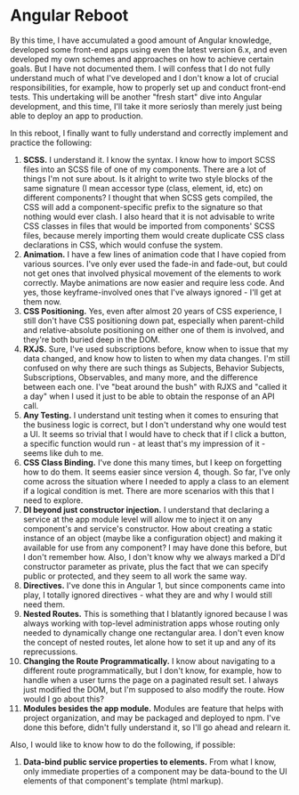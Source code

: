 # Angular Reboot

By this time, I have accumulated a good amount of Angular knowledge, developed some front-end apps using even the latest version 6.x,
and even developed my own schemes and approaches on how to achieve certain goals. But I have not documented them. I will confess that I 
do not fully understand much of what I've developed and I don't know a lot of crucial responsibilities, for example, how to properly 
set up and conduct front-end tests. This undertaking will be another "fresh start" dive into Angular development, and this time, I'll 
take it more seriosly than merely just being able to deploy an app to production.

In this reboot, I finally want to fully understand and correctly implement and practice the following:

1. **SCSS.** I understand it. I know the syntax. I know how to import SCSS files into an SCSS file of one of my components. There are a
lot of things I'm not sure about. Is it alright to write two style blocks of the same signature (I mean accessor type (class, element,
id, etc) on different components? I thought that when SCSS gets compiled, the CSS will add a component-specific prefix to the signature
so that nothing would ever clash. I also heard that it is not advisable to write CSS classes in files that would be imported from
components' SCSS files, because merely importing them would create duplicate CSS class declarations in CSS, which would confuse the
system.
2. **Animation.** I have a few lines of animation code that I have copied from various sources. I've only ever used the fade-in and
fade-out, but could not get ones that involved physical movement of the elements to work correctly. Maybe animations are now easier and
require less code. And yes, those keyframe-involved ones that I've always ignored - I'll get at them now.
3. **CSS Positioning.** Yes, even after almost 20 years of CSS experience, I still don't have CSS positioning down pat, especially when
parent-child and relative-absolute positioning on either one of them is involved, and they're both buried deep in the DOM.
4. **RXJS.** Sure, I've used subscriptions before, know when to issue that my data changed, and know how to listen to when my data
changes. I'm still confused on why there are such things as Subjects, Behavior Subjects, Subscriptions, Observables, and many more,
and the difference between each one. I've "beat around the bush" with RJXS and "called it a day" when I used it just to be able to
obtain the response of an API call.
5. **Any Testing.** I understand unit testing when it comes to ensuring that the business logic is correct, but I don't understand why
one would test a UI. It seems so trivial that I would have to check that if I click a button, a specific function would run - at least
that's my impression of it - seems like duh to me.
6. **CSS Class Binding.** I've done this many times, but I keep on forgetting how to do them. It seems easier since version 4, though.
So far, I've only come across the situation where I needed to apply a class to an element if a logical condition is met. There are more
scenarios with this that I need to explore.
7. **DI beyond just constructor injection.** I understand that declaring a service at the app module level will allow me to inject it
on any component's and service's constructor. How about creating a static instance of an object (maybe like a configuration object) and
making it available for use from any component? I may have done this before, but I don't remember how. Also, I don't know why we always
marked a DI'd constructor parameter as private, plus the fact that we can specify public or protected, and they seem to all work the
same way.
8. **Directives.** I've done this in Angular 1, but since components came into play, I totally ignored directives - what they are and
why I would still need them.
9. **Nested Routes.** This is something that I blatantly ignored because I was always working with top-level administration apps whose
routing only needed to dynamically change one rectangular area. I don't even know the concept of nested routes, let alone how to set it
up and any of its reprecussions.
10. **Changing the Route Programmatically.** I know about navigating to a different route programmatically, but I don't know, for
example, how to handle when a user turns the page on a paginated result set. I always just modified the DOM, but I'm supposed to also
modify the route. How would I go about this?
11. **Modules besides the app module.** Modules are feature that helps with project organization, and may be packaged and deployed to
npm. I've done this before, didn't fully understand it, so I'll go ahead and relearn it.

Also, I would like to know how to do the following, if possible:

1. **Data-bind public service properties to elements.** From what I know, only immediate properties of a component may be data-bound to
the UI elements of that component's template (html markup).
